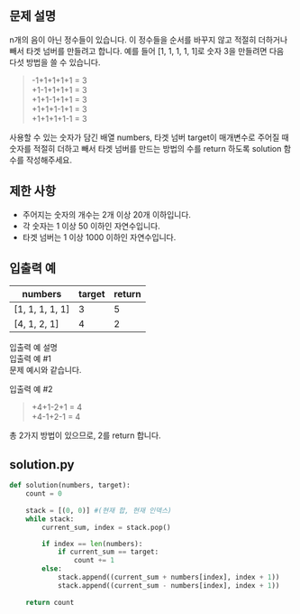 ## 문제 설명
n개의 음이 아닌 정수들이 있습니다. 이 정수들을 순서를 바꾸지 않고 적절히 더하거나 빼서 타겟 넘버를 만들려고 합니다. 예를 들어 [1, 1, 1, 1, 1]로 숫자 3을 만들려면 다음 다섯 방법을 쓸 수 있습니다.

> -1+1+1+1+1 = 3 <br>
> +1-1+1+1+1 = 3 <br>
> +1+1-1+1+1 = 3 <br>
> +1+1+1-1+1 = 3 <br>
> +1+1+1+1-1 = 3 <br>

사용할 수 있는 숫자가 담긴 배열 numbers, 타겟 넘버 target이 매개변수로 주어질 때 숫자를 적절히 더하고 빼서 타겟 넘버를 만드는 방법의 수를 return 하도록 solution 함수를 작성해주세요.

## 제한 사항
- 주어지는 숫자의 개수는 2개 이상 20개 이하입니다.
- 각 숫자는 1 이상 50 이하인 자연수입니다.
- 타겟 넘버는 1 이상 1000 이하인 자연수입니다.

## 입출력 예
|numbers|target|return|
|------|---|---|
|[1, 1, 1, 1, 1]|3|5|
|[4, 1, 2, 1]|4|2|

입출력 예 설명 <br>
입출력 예 #1 <br>
문제 예시와 같습니다.

입출력 예 #2 <br>
> +4+1-2+1 = 4 <br>
> +4-1+2-1 = 4 <br>

총 2가지 방법이 있으므로, 2를 return 합니다.

## solution.py
``` python
def solution(numbers, target):
    count = 0
    
    stack = [(0, 0)] #(현재 합, 현재 인덱스)
    while stack:
        current_sum, index = stack.pop()

        if index == len(numbers):
            if current_sum == target:
                count += 1
        else:
            stack.append((current_sum + numbers[index], index + 1))
            stack.append((current_sum - numbers[index], index + 1))
            
    return count
```